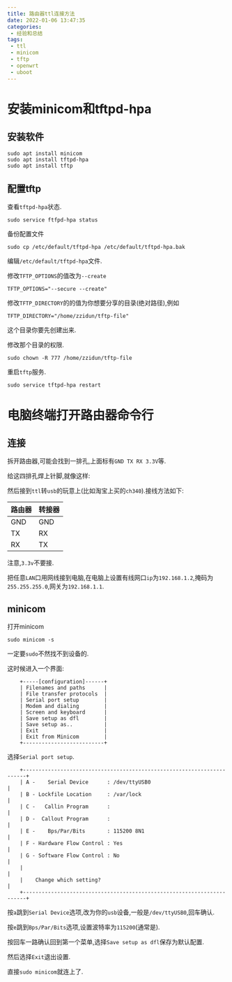 ```yaml
---
title: 路由器ttl连接方法
date: 2022-01-06 13:47:35
categories:
 - 经验和总结
tags:
 - ttl
 - minicom
 - tftp
 - openwrt
 - uboot
---
```


<!-- more -->

# 安装minicom和tftpd-hpa

## 安装软件

```shell
sudo apt install minicom
sudo apt install tftpd-hpa
sudo apt install tftp
```

## 配置tftp

查看`tftpd-hpa`状态.

```shell
sudo service ftfpd-hpa status
```

备份配置文件

```shell
sudo cp /etc/default/tftpd-hpa /etc/default/tftpd-hpa.bak
```

编辑`/etc/default/tftpd-hpa`文件.

修改`TFTP_OPTIONS`的值改为`--create`

```shell
TFTP_OPTIONS="--secure --create"
```

修改`TFTP_DIRECTORY`的的值为你想要分享的目录(绝对路径),例如

```shell
TFTP_DIRECTORY="/home/zzidun/tftp-file"
```

这个目录你要先创建出来.

修改那个目录的权限.

```shell
sudo chown -R 777 /home/zzidun/tftp-file
```

重启`tftp`服务.

```shell
sudo service tftpd-hpa restart
```

# 电脑终端打开路由器命令行

## 连接

拆开路由器,可能会找到一排孔,上面标有`GND TX RX 3.3V`等.

给这四排孔焊上针脚,就像这样:

然后接到`ttl`转`usb`的玩意上(比如淘宝上买的`ch340`).接线方法如下:

| 路由器 | 转接器 |
| --- | --- |
| GND | GND |
| TX | RX |
| RX | TX |

注意,`3.3v`不要接.

把任意`LAN`口用网线接到电脑,在电脑上设置有线网口`ip`为`192.168.1.2`,掩码为`255.255.255.0`,网关为`192.168.1.1`.

## minicom

打开minicom

```shell
sudo minicom -s
```

一定要`sudo`不然找不到设备的.

这时候进入一个界面:

```
    +-----[configuration]------+
    | Filenames and paths      |
    | File transfer protocols  |
    | Serial port setup        |
    | Modem and dialing        |
    | Screen and keyboard      |
    | Save setup as dfl        |
    | Save setup as..          |
    | Exit                     |
    | Exit from Minicom        |
    +--------------------------+
```

选择`Serial port setup`.

```
    +-----------------------------------------------------------------------+
    | A -    Serial Device      : /dev/ttyUSB0                              |
    | B - Lockfile Location     : /var/lock                                 |
    | C -   Callin Program      :                                           |
    | D -  Callout Program      :                                           |
    | E -    Bps/Par/Bits       : 115200 8N1                                |
    | F - Hardware Flow Control : Yes                                       |
    | G - Software Flow Control : No                                        |
    |                                                                       |
    |    Change which setting?                                              |
    +-----------------------------------------------------------------------+
```

按`a`跳到`Serial Device`选项,改为你的`usb`设备,一般是`/dev/ttyUSB0`,回车确认.

按`e`跳到`Bps/Par/Bits`选项,设置波特率为`115200`(通常是).

按回车一路确认回到第一个菜单,选择`Save setup as dfl`保存为默认配置.

然后选择`Exit`退出设置.

直接`sudo minicom`就连上了.